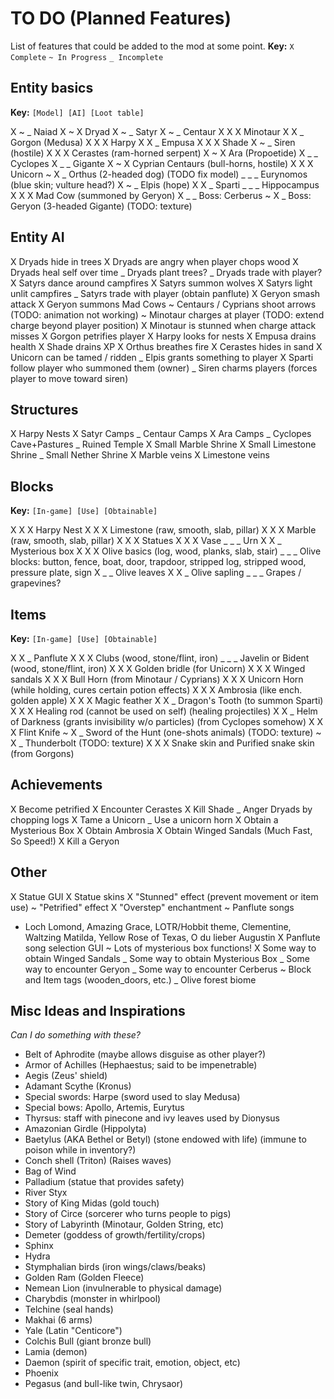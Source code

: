 # TO DO (Planned Features)

List of features that could be added to the mod at some point.
__Key:__
`X Complete` `~ In Progress` `_ Incomplete`

## Entity basics

__Key:__
`[Model] [AI] [Loot table]`

X ~ _ Naiad
X ~ X Dryad
X ~ _ Satyr
X ~ _ Centaur
X X X Minotaur
X X _ Gorgon (Medusa)
X X X Harpy
X X _ Empusa
X X X Shade
X ~ _ Siren (hostile)
X X X Cerastes (ram-horned serpent)
X ~ X Ara (Propoetide)
X _ _ Cyclopes
X _ _ Gigante
X ~ X Cyprian Centaurs (bull-horns, hostile)
X X X Unicorn
~ X _ Orthus (2-headed dog) (TODO fix model)
_ _ _ Eurynomos (blue skin; vulture head?)
X ~ _ Elpis (hope)
X X _ Sparti
_ _ _ Hippocampus
X X X Mad Cow (summoned by Geryon)
X _ _ Boss: Cerberus
~ X _ Boss: Geryon (3-headed Gigante) (TODO: texture)


## Entity AI

X Dryads hide in trees
X Dryads are angry when player chops wood
X Dryads heal self over time
_ Dryads plant trees?
_ Dryads trade with player?
X Satyrs dance around campfires
X Satyrs summon wolves
X Satyrs light unlit campfires
_ Satyrs trade with player (obtain panflute)
X Geryon smash attack
X Geryon summons Mad Cows
~ Centaurs / Cyprians shoot arrows (TODO: animation not working)
~ Minotaur charges at player (TODO: extend charge beyond player position)
X Minotaur is stunned when charge attack misses
X Gorgon petrifies player
X Harpy looks for nests
X Empusa drains health
X Shade drains XP
X Orthus breathes fire
X Cerastes hides in sand
X Unicorn can be tamed / ridden
_ Elpis grants something to player
X Sparti follow player who summoned them (owner)
_ Siren charms players (forces player to move toward siren)

## Structures

X Harpy Nests
X Satyr Camps
_ Centaur Camps
X Ara Camps
_ Cyclopes Cave+Pastures
_ Ruined Temple
X Small Marble Shrine
X Small Limestone Shrine
_ Small Nether Shrine
X Marble veins
X Limestone veins

## Blocks

__Key:__
`[In-game] [Use] [Obtainable]`

X X X Harpy Nest
X X X Limestone (raw, smooth, slab, pillar)
X X X Marble (raw, smooth, slab, pillar)
X X X Statues
X X X Vase
_ _ _ Urn
X X _ Mysterious box
X X X Olive basics (log, wood, planks, slab, stair)
_ _ _ Olive blocks: button, fence, boat, door, trapdoor, stripped log, stripped wood, pressure plate, sign
X _ _ Olive leaves
X X _ Olive sapling
_ _ _ Grapes / grapevines?

## Items

__Key:__
`[In-game] [Use] [Obtainable]`

X X _ Panflute
X X X Clubs (wood, stone/flint, iron)
_ _ _ Javelin or Bident (wood, stone/flint, iron)
X X X Golden bridle (for Unicorn)
X X X Winged sandals
X X X Bull Horn (from Minotaur / Cyprians)
X X X Unicorn Horn (while holding, cures certain potion effects)
X X X Ambrosia (like ench. golden apple)
X X X Magic feather
X X _ Dragon's Tooth (to summon Sparti)
X X X Healing rod (cannot be used on self) (healing projectiles)
X X _ Helm of Darkness (grants invisibility w/o particles) (from Cyclopes somehow)
X X X Flint Knife
~ X _ Sword of the Hunt (one-shots animals) (TODO: texture)
~ X _ Thunderbolt (TODO: texture)
X X X Snake skin and Purified snake skin (from Gorgons)

## Achievements

X Become petrified
X Encounter Cerastes
X Kill Shade
_ Anger Dryads by chopping logs
X Tame a Unicorn
_ Use a unicorn horn
X Obtain a Mysterious Box
X Obtain Ambrosia
X Obtain Winged Sandals (Much Fast, So Speed!)
X Kill a Geryon

## Other

X Statue GUI
X Statue skins
X "Stunned" effect (prevent movement or item use)
~ "Petrified" effect
X "Overstep" enchantment
~ Panflute songs
- Loch Lomond, Amazing Grace, LOTR/Hobbit theme, Clementine, Waltzing Matilda, Yellow Rose of Texas, O du lieber Augustin
X Panflute song selection GUI
~ Lots of mysterious box functions!
X Some way to obtain Winged Sandals
_ Some way to obtain Mysterious Box
_ Some way to encounter Geryon
_ Some way to encounter Cerberus
~ Block and Item tags (wooden_doors, etc.)
_ Olive forest biome

## Misc Ideas and Inspirations

_Can I do something with these?_

- Belt of Aphrodite (maybe allows disguise as other player?)
- Armor of Achilles (Hephaestus; said to be impenetrable)
- Aegis (Zeus' shield)
- Adamant Scythe (Kronus)
- Special swords: Harpe (sword used to slay Medusa)
- Special bows: Apollo, Artemis, Eurytus
- Thyrsus: staff with pinecone and ivy leaves used by Dionysus
- Amazonian Girdle (Hippolyta)
- Baetylus (AKA Bethel or Betyl) (stone endowed with life) (immune to poison while in inventory?)
- Conch shell (Triton) (Raises waves)
- Bag of Wind
- Palladium (statue that provides safety)
- River Styx
- Story of King Midas (gold touch)
- Story of Circe (sorcerer who turns people to pigs)
- Story of Labyrinth (Minotaur, Golden String, etc)
- Demeter (goddess of growth/fertility/crops)
- Sphinx
- Hydra
- Stymphalian birds (iron wings/claws/beaks)
- Golden Ram (Golden Fleece)
- Nemean Lion (invulnerable to physical damage)
- Charybdis (monster in whirlpool)
- Telchine (seal hands)
- Makhai (6 arms)
- Yale (Latin "Centicore")
- Colchis Bull (giant bronze bull)
- Lamia (demon)
- Daemon (spirit of specific trait, emotion, object, etc)
- Phoenix
- Pegasus (and bull-like twin, Chrysaor)
